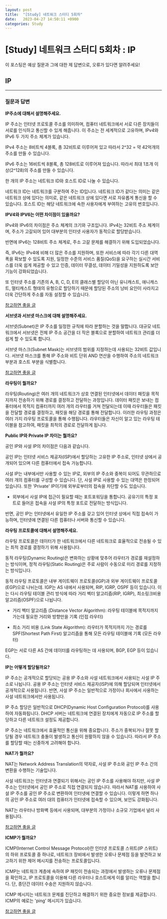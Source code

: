 ```yaml
---
layout: post
title:  "[Study] 네트워크 스터디 5회차"
date:   2023-04-27 14:50:11 +0900
categories: Study
---
```


# [Study] 네트워크 스터디 5회차 : IP

이 포스팅은 예상 질문과 그에 대한 제 답변으로, 오류가 있다면 알려주세요!

## IP

---

### 질문과 답변

**IP주소에 대해서 설명해주세요.**

IP 주소는 인터넷 프로토콜 주소를 의미하며, 컴퓨터 네트워크에서 서로 다른 장치들이 서로를 인식하고 통신할 수 있게 해줍니다. 이 주소는 전 세계적으로 고유하며, IPv4와 IPv6 두 가지 주소 체계가 있습니다. 

IPv4 주소는 8비트씩 4블록, 총 32비트로 이루어져 있고 따라서 2^32 = 약 42억개의 주소를 만들 수 있습니다. 

IPv6 주소는 16비트씩 8블록, 총 128비트로 이루어져 있습니다. 따라서 최대 1조개 이상(2^128)의 주소를 만들 수 있습니다.

한 개의 IP 주소는 네트워크 ID와 호스트 ID로 나눌 수 있습니다.

네트워크 ID는 네트워크를 구분하여 주는 ID입니다. 네트워크 ID가 같다는 의미는 같은 네트워크 상에 있다는 의미로, 같은 네트워크 상에 있다면 서로 자유롭게 통신을 할 수 있습니다.
호스트 ID는 해당 네트워크에 속한 사용자에게 부여하는 고유의 번호입니다.
    
**IPV4와 IPV6는 어떤 차이점이 있을까요?**

IPv4와 IPv6의 차이점은 주소 체계의 크기와 구조입니다. 
IPv4는 32비트 주소 체계이며, 주소가 고갈되어 있어 대부분의 인터넷 사용자가 동적으로 할당받습니다. 

반면에 IPv6는 128비트 주소 체계로, 주소 고갈 문제를 해결하기 위해 도입되었습니다. 

즉, IPv6는 IPv4에 비해 더 많은 주소를 지원하며, 또한 서비스에 따라 각기 다른 대역폭을 확보할 수 있도록 지원, 일정한 수준의 서비스 품질(QoS)을 요구하는 실시간 서비스를 더욱 쉽게 제공할 수 있고 인증, 데이터 무결성, 데이터 기밀성을 지원하도록 보안기능이 강화되었습니다.

또 인터넷 주소를 기존의 A, B, C, D, E의 클래스별 할당이 아닌 유니캐스트, 애니캐스트, 멀티캐스트 형태의 유형으로 할당하기 때문에 할당된 주소의 낭비 요인이 사라지고 더욱 간단하게 주소를 자동 설정할 수 있습니다.

[참고하면 좋을 글](https://jwprogramming.tistory.com/28)
    
**서브넷과 서브넷 마스크에 대해 설명해주세요.**

서브넷(Subnet)은 IP 주소를 일정한 규칙에 따라 분할하는 것을 말합니다. 대규모 네트워크에서 서브넷은 전체 IP 주소 공간을 더 작은 블록으로 분할하여 네트워크 관리를 더 쉽게 할 수 있도록 합니다. 

서브넷 마스크(Subnet Mask)는 서브넷의 범위를 지정하는데 사용되는 32비트 값입니다. 
서브넷 마스크를 통해 IP 주소와 비트 단위 AND 연산을 수행하여 주소의 네트워크 부분과 호스트 부분을 식별합니다. 

[참고하면 좋을 글](https://sjquant.tistory.com/59)

    
**라우팅이 뭘까요?**

라우팅(Routing)은 여러 개의 네트워크가 상호 연결된 인터넷에서 데이터 패킷을 목적지까지 전송하기 위해 경로를 결정하고 전달하는 과정입니다. 
데이터 패킷은 보내는 컴퓨터에서 목적지 컴퓨터까지 여러 개의 라우터를 거쳐 전달되는데 이때 라우터들은 패킷을 전달할 경로를 결정하고, 패킷을 해당 경로를 통해 전달합니다. 
이러한 라우팅 과정은 여러 가지 라우팅 프로토콜을 통해 수행됩니다. 라우터들은 자신이 알고 있는 라우팅 테이블을 참고하여, 패킷을 최적의 경로로 전달하게 됩니다.
    
**Public IP와 Private IP 차이는 뭘까요?**

공인 IP와 사설 IP의 차이점은 다음과 같습니다.

공인 IP는 인터넷 서비스 제공자(ISP)에서 할당하는 고유한 IP 주소로, 인터넷 상에서 공개되어 있으며 다른 컴퓨터에서 접속 가능합니다. 

사설 IP는 내부에서만 사용할 수 있는 IP로, 외부의 IP 주소와 중복이 되어도 무관하므로 여러 개의 컴퓨터를 구성할 수 있습니다. 단, 사설 IP로 사용할 수 있는 대역은 한정되어 있습니다. 또한 'Private' IP이기에 외부로부터의 접속을 차단할 수도 있습니다.

- 외부에서 사설 IP에 접근이 필요할 때는 포트포워딩을 통합니다. 공유기의 특정 포트로 들어온 접속을 사설 IP의 특정 포트로 전달하는 방식입니다.

반면, 공인 IP는 인터넷에서 유일한 IP 주소를 갖고 있어 인터넷 상에서 직접 접속이 가능하며, 인터넷에 연결된 다른 컴퓨터나 서버와 통신할 수 있습니다.

**라우팅 프로토콜에 대해서 설명해주세요.**

라우팅 프로토콜은 데이터가 한 네트워크에서 다른 네트워크로 효율적으로 전송될 수 있는 최적 경로를 결정하기 위해 사용됩니다. 

동적 라우팅(Dynamic Routing)은 변화하는 상황에 맞추어 라우터가 경로를 재설정하는 방식이며, 정적 라우팅(Static Routing)은 주로 사람이 수동으로 미리 경로를 지정하는 방식입니다.

동적 라우팅 프로토콜은 내부 게이트웨이 프로토콜(IGP)과 외부 게이트웨이 프로토콜(EGP)으로 나뉘는데. IGP는 AS 내에서 사용되며, RIP, IGRP, OSPF 등이 있습니다. 이는 다시 라우팅 테이블 관리 방식에 따라 거리 벡터 알고리즘(RIP, IGRP), 최소링크비용 알고리즘(OSPF)으로 나뉩니다.

- 거리 벡터 알고리즘 (Distance Vector Algorithm): 라우팅 테이블에 목적지까지 가는데 필요한 거리와 방향만을 기록 (인접 라우터)

- 최소 거리 비용 (Link State Algorithm): 라우터가 목적지까지 가는 경로를 SPF(Shortest Path First) 알고리즘을 통해 모든 라우팅 테이블에 기록 (모든 라우터)

EGP는 서로 다른 AS 간에 데이터를 라우팅하는 데 사용되며, BGP, EGP 등이 있습니다.
    
**IP는 어떻게 할당될까요?**

IP 주소는 공개적으로 할당되는 공용 IP 주소와 사설 네트워크에서 사용되는 사설 IP 주소로 나뉩니다. 공용 IP 주소는 인터넷 서비스 제공자(ISP)에 의해 할당되며 인터넷에서 공개적으로 사용됩니다. 반면, 사설 IP 주소는 일반적으로 가정이나 회사에서 사용하는 사설 네트워크에서만 사용됩니다.

IP 주소 할당은 일반적으로 DHCP(Dynamic Host Configuration Protocol)를 사용하여 자동화됩니다. DHCP 서버는 네트워크에 연결된 장치에게 자동으로 IP 주소를 할당하고 다른 네트워크 설정도 제공합니다.

IP 주소는 네트워크에서 효율적인 통신을 위해 중요합니다. 주소가 중복되거나 잘못 할당될 경우 네트워크 충돌이 발생하고 통신이 원활하지 않을 수 있습니다. 따라서 IP 주소를 할당할 때는 신중하게 고려해야 합니다.

**NAT가 뭘까요?**

NAT는 Network Address Translation의 약자로, 사설 IP 주소와 공인 IP 주소 간의 변환을 수행하는 기술입니다. 

사설 네트워크는 인터넷과 연결되기 위해서는 공인 IP 주소를 사용해야 하지만, 사설 IP 주소는 인터넷에서 공인 IP 주소로 직접 연결되지 않습니다. 따라서 NAT를 사용하여 사설 IP 주소를 공인 IP 주소로 변환하여 인터넷에 연결할 수 있습니다. 이렇게 하면 하나의 공인 IP 주소로 여러 대의 컴퓨터가 인터넷에 접속할 수 있으며, 보안도 강화됩니다.

NAT는 라우터나 방화벽 등에서 사용되며, 대부분의 가정이나 소규모 기업에서 널리 사용됩니다.

[참고하면 좋을 글](https://inpa.tistory.com/entry/WEB-%F0%9F%8C%90-IP-%EA%B8%B0%EC%B4%88-%EC%82%AC%EC%84%A4IP-%EA%B3%B5%EC%9D%B8IP-NAT-%EA%B0%9C%EB%85%90-%EC%A0%95%EB%A7%90-%EC%89%BD%EA%B2%8C-%EC%A0%95%EB%A6%AC)
    
**ICMP가 뭘까요?**

ICMP(Internet Control Message Protocol)란 인터넷 프로토콜 스위트(IP 스위트)의 하위 프로토콜 중 하나로, 네트워크 장비에서 발생한 오류나 문제점 등을 발견하고 보고하기 위한 제어 메시지를 전송하는 프로토콜입니다. 

ICMP는 네트워크 계층에 속하여 IP 패킷이 전송되는 과정에서 발생하는 오류나 문제점을 확인하고, IP 프로토콜을 이용해 다른 라우터나 호스트에게 이를 알리는 역할을 합니다. 단, 종단간 데이터 수송은 지원하지 않습니다.

ICMP 메시지는 네트워크 문제를 진단하고 해결하기 위한 중요한 정보를 제공합니다. ICMP의 예로는 'ping' 메시지가 있습니다.

[참고하면 좋을 글](https://run-it.tistory.com/31)